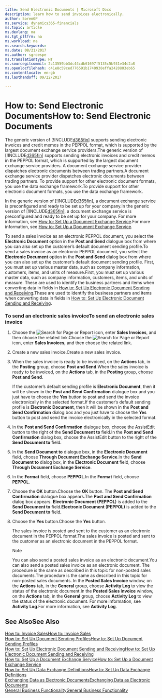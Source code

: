 ```yaml
---
title: Send Electronic Documents | Microsoft Docs
description: learn how to send invoices electronically.
author: SorenGP
ms.service: dynamics365-financials
ms.topic: article
ms.devlang: na
ms.tgt_pltfrm: na
ms.workload: na
ms.search.keywords: 
ms.date: 08/21/2017
ms.author: sgroespe
ms.translationtype: HT
ms.sourcegitcommit: 2c13559bb3dc44cdb61697f5135c5b931e34d2a8
ms.openlocfilehash: c41e8c59ced776591b1740930effa2420803eb65
ms.contentlocale: en-gb
ms.lasthandoff: 09/22/2017

---
```

# <a name="how-to-send-electronic-documents"></a><span data-ttu-id="18af1-103">How to: Send Electronic Documents</span><span class="sxs-lookup"><span data-stu-id="18af1-103">How to: Send Electronic Documents</span></span>
<span data-ttu-id="18af1-104">The generic version of [!INCLUDE[d365fin](includes/d365fin_md.md)] supports sending electronic invoices and credit memos in the PEPPOL format, which is supported by the largest document exchange service providers.</span><span class="sxs-lookup"><span data-stu-id="18af1-104">The generic version of [!INCLUDE[d365fin](includes/d365fin_md.md)] supports sending electronic invoices and credit memos in the PEPPOL format, which is supported by the largest document exchange service providers.</span></span> <span data-ttu-id="18af1-105">A document exchange service provider dispatches electronic documents between trading partners.</span><span class="sxs-lookup"><span data-stu-id="18af1-105">A document exchange service provider dispatches electronic documents between trading partners.</span></span> <span data-ttu-id="18af1-106">To provide support for other electronic document formats, you use the data exchange framework.</span><span class="sxs-lookup"><span data-stu-id="18af1-106">To provide support for other electronic document formats, you use the data exchange framework.</span></span>  

 <span data-ttu-id="18af1-107">In the generic version of [!INCLUDE[d365fin](includes/d365fin_md.md)], a document exchange service is preconfigured and ready to be set up for your company.</span><span class="sxs-lookup"><span data-stu-id="18af1-107">In the generic version of [!INCLUDE[d365fin](includes/d365fin_md.md)], a document exchange service is preconfigured and ready to be set up for your company.</span></span> <span data-ttu-id="18af1-108">For more information, see [How to: Set Up a Document Exchange Service](across-how-to-set-up-a-document-exchange-service.md).</span><span class="sxs-lookup"><span data-stu-id="18af1-108">For more information, see [How to: Set Up a Document Exchange Service](across-how-to-set-up-a-document-exchange-service.md).</span></span>  

 <span data-ttu-id="18af1-109">To send a sales invoice as an electronic PEPPOL document, you select the **Electronic Document** option in the **Post and Send** dialogue box from where you can also set up the customer’s default document sending profile.</span><span class="sxs-lookup"><span data-stu-id="18af1-109">To send a sales invoice as an electronic PEPPOL document, you select the **Electronic Document** option in the **Post and Send** dialog box from where you can also set up the customer’s default document sending profile.</span></span> <span data-ttu-id="18af1-110">First, you must set up various master data, such as company information, customers, items, and units of measure.</span><span class="sxs-lookup"><span data-stu-id="18af1-110">First, you must set up various master data, such as company information, customers, items, and units of measure.</span></span> <span data-ttu-id="18af1-111">These are used to identify the business partners and items when converting data in fields in [How to: Set Up Electronic Document Sending and Receiving](across-how-to-set-up-electronic-document-sending-and-receiving.md).</span><span class="sxs-lookup"><span data-stu-id="18af1-111">These are used to identify the business partners and items when converting data in fields in [How to: Set Up Electronic Document Sending and Receiving](across-how-to-set-up-electronic-document-sending-and-receiving.md).</span></span>  

### <a name="to-send-an-electronic-sales-invoice"></a><span data-ttu-id="18af1-112">To send an electronic sales invoice</span><span class="sxs-lookup"><span data-stu-id="18af1-112">To send an electronic sales invoice</span></span>  

1.  <span data-ttu-id="18af1-113">Choose the ![Search for Page or Report](media/ui-search/search_small.png "Search for Page or Report icon") icon, enter **Sales Invoices**, and then choose the related link.</span><span class="sxs-lookup"><span data-stu-id="18af1-113">Choose the ![Search for Page or Report](media/ui-search/search_small.png "Search for Page or Report icon") icon, enter **Sales Invoices**, and then choose the related link.</span></span>  

2.  <span data-ttu-id="18af1-114">Create a new sales invoice.</span><span class="sxs-lookup"><span data-stu-id="18af1-114">Create a new sales invoice.</span></span>  

3.  <span data-ttu-id="18af1-115">When the sales invoice is ready to be invoiced, on the **Actions** tab, in the **Posting** group, choose **Post and Send**.</span><span class="sxs-lookup"><span data-stu-id="18af1-115">When the sales invoice is ready to be invoiced, on the **Actions** tab, in the **Posting** group, choose **Post and Send**.</span></span>  

     <span data-ttu-id="18af1-116">If the customer’s default sending profile is **Electronic Document**, then it will be shown in the **Post and Send Confirmation** dialogue box and you just have to choose the **Yes** button to post and send the invoice electronically in the selected format.</span><span class="sxs-lookup"><span data-stu-id="18af1-116">If the customer’s default sending profile is **Electronic Document**, then it will be shown in the **Post and Send Confirmation** dialog box and you just have to choose the **Yes** button to post and send the invoice electronically in the selected format.</span></span>  

4.  <span data-ttu-id="18af1-117">In the **Post and Send Confirmation** dialogue box, choose the AssistEdit button to the right of the **Send Document to** field.</span><span class="sxs-lookup"><span data-stu-id="18af1-117">In the **Post and Send Confirmation** dialog box, choose the AssistEdit button to the right of the **Send Document to** field.</span></span>  

5.  <span data-ttu-id="18af1-118">In the **Send Document to** dialogue box, in the **Electronic Document** field, choose **Through Document Exchange Service**.</span><span class="sxs-lookup"><span data-stu-id="18af1-118">In the **Send Document to** dialog box, in the **Electronic Document** field, choose **Through Document Exchange Service**.</span></span>  

6.  <span data-ttu-id="18af1-119">In the **Format** field, choose **PEPPOL**.</span><span class="sxs-lookup"><span data-stu-id="18af1-119">In the **Format** field, choose **PEPPOL**.</span></span>  

7.  <span data-ttu-id="18af1-120">Choose the **OK** button.</span><span class="sxs-lookup"><span data-stu-id="18af1-120">Choose the **OK** button.</span></span> <span data-ttu-id="18af1-121">The **Post and Send Confirmation** dialogue box appears.</span><span class="sxs-lookup"><span data-stu-id="18af1-121">The **Post and Send Confirmation** dialog box appears.</span></span> <span data-ttu-id="18af1-122">**Electronic Document (PEPPOL)** is added to the **Send Document to** field.</span><span class="sxs-lookup"><span data-stu-id="18af1-122">**Electronic Document (PEPPOL)** is added to the **Send Document to** field.</span></span>  

8.  <span data-ttu-id="18af1-123">Choose the **Yes** button.</span><span class="sxs-lookup"><span data-stu-id="18af1-123">Choose the **Yes** button.</span></span>  

     <span data-ttu-id="18af1-124">The sales invoice is posted and sent to the customer as an electronic document in the PEPPOL format.</span><span class="sxs-lookup"><span data-stu-id="18af1-124">The sales invoice is posted and sent to the customer as an electronic document in the PEPPOL format.</span></span>  

    > [!NOTE]  
    >  <span data-ttu-id="18af1-125">You can also send a posted sales invoice as an electronic document.</span><span class="sxs-lookup"><span data-stu-id="18af1-125">You can also send a posted sales invoice as an electronic document.</span></span> <span data-ttu-id="18af1-126">The procedure is the same as described in this topic for non-posted sales documents.</span><span class="sxs-lookup"><span data-stu-id="18af1-126">The procedure is the same as described in this topic for non-posted sales documents.</span></span> <span data-ttu-id="18af1-127">In the **Posted Sales Invoice** window, on the **Actions** tab, in the **General** group, choose **Activity Log** to view the status of the electronic document.</span><span class="sxs-lookup"><span data-stu-id="18af1-127">In the **Posted Sales Invoice** window, on the **Actions** tab, in the **General** group, choose **Activity Log** to view the status of the electronic document.</span></span> <span data-ttu-id="18af1-128">For more information, see **Activity Log**.</span><span class="sxs-lookup"><span data-stu-id="18af1-128">For more information, see **Activity Log**.</span></span>  

## <a name="see-also"></a><span data-ttu-id="18af1-129">See Also</span><span class="sxs-lookup"><span data-stu-id="18af1-129">See Also</span></span>  
[<span data-ttu-id="18af1-130">How to: Invoice Sales</span><span class="sxs-lookup"><span data-stu-id="18af1-130">How to: Invoice Sales</span></span>](sales-how-invoice-sales.md)  
[<span data-ttu-id="18af1-131">How to: Set Up Document Sending Profiles</span><span class="sxs-lookup"><span data-stu-id="18af1-131">How to: Set Up Document Sending Profiles</span></span>](sales-how-setup-document-send-profiles.md)  
[<span data-ttu-id="18af1-132">How to: Set Up Electronic Document Sending and Receiving</span><span class="sxs-lookup"><span data-stu-id="18af1-132">How to: Set Up Electronic Document Sending and Receiving</span></span>](across-how-to-set-up-electronic-document-sending-and-receiving.md)  
[<span data-ttu-id="18af1-133">How to: Set Up a Document Exchange Service</span><span class="sxs-lookup"><span data-stu-id="18af1-133">How to: Set Up a Document Exchange Service</span></span>](across-how-to-set-up-a-document-exchange-service.md)  
[<span data-ttu-id="18af1-134">How to: Set Up Data Exchange Definitions</span><span class="sxs-lookup"><span data-stu-id="18af1-134">How to: Set Up Data Exchange Definitions</span></span>](across-how-to-set-up-data-exchange-definitions.md)  
[<span data-ttu-id="18af1-135">Exchanging Data as Electronic Documents</span><span class="sxs-lookup"><span data-stu-id="18af1-135">Exchanging Data as Electronic Documents</span></span>](across-data-exchange.md)  
[<span data-ttu-id="18af1-136">General Business Functionality</span><span class="sxs-lookup"><span data-stu-id="18af1-136">General Business Functionality</span></span>](ui-across-business-areas.md)  

